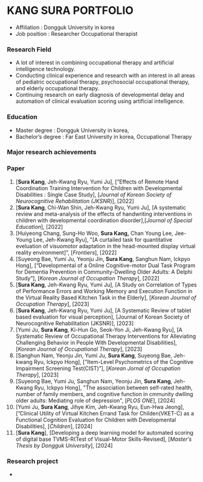 # KANG SURA PORTFOLIO

- Affiliation : Dongguk University in korea
- Job position : Researcher Occupational therapist

### Research Field
- A lot of interest in combining occupational therapy and artificial intelligence technology.
- Conducting clinical experience and research with an interest in all areas of pediatric occupational therapy, psychosocial occupational therapy, and elderly occupational therapy.
- Continuing research on early diagnosis of developmental delay and automation of clinical evaluation scoring using artificial intelligence.

### Education
- Master degree : Dongguk University in korea,
- Bachelor’s degree : Far East University in korea, Occupational Therapy
  
### Major research achievements
### Paper
1. [**Sura Kang**, Jeh-Kwang Ryu, Yumi Ju], [”Effects of Remote Hand Coordination Training Intervention for Children with Developmental Disabilities : Single Case Study], [*Journal of Korean Society of Neurocognitive Rehabilitation (JKSNR*)], [2022]
2. [**Sura Kang**, Chi-Wan Shin, Jeh-Kwang Ryu, Yumi Ju], [A systematic review and meta-analysis of the effects of handwriting interventions in children with developmental coordination disorder],[*Journal of Special Education*], [2022]
3. [Huiyeong Chang, Sung-Ho Woo, **Sura Kang,** Chan Young Lee, Jee-Young Lee, Jeh-Kwang Ryu], "[A curtailed task for quantitative eveluation of visuomotor adaptation in the head-mounted display virtual reality environment]", [*Frontiers*], [2022]
4. [Suyeong Bae, Yumi Ju, Yeonju Jin, **Sura Kang**, Sanghun Nam, Ickpyo Hong], [“Developmental of a Online Cognitive-motor Dual Task Program for Dementia Prevention in Community-Dwelling Older Adults: A Delphi Study”], [*Korean Journal of Occupation Therapy*], [2022]
5. [**Sura Kang**, Jeh-Kwang Ryu, Yumi Ju], [A Study on Correlation of Types of Performance Errors and Working Memory and Execution Function in the Virtual Reality Based Kitchen Task in the Elderly], [*Korean Journal of Occupation Therapy*], [2023]
6. [**Sura Kang**, Jeh-Kwang Ryu, Yumi Ju], [A Systematic Review of tablet based evaluation for visual perception], [Journal of Korean Society of Neurocognitive Rehabilitation (JKSNR)], [2023]
7. [Yumi Ju, **Sura Kang**, Ki-Hun Go, Seok-Yon Ji, Jeh-Kwang Ryu], [A Systematic Review of Occupational Therapy Interventions for Alleviating Challenging Behavior in People With Developmental Disabilities], [*Korean Journal of Occupational Therapy*], [2023]
8. [Sanghun Nam, Yeonju Jin, Yumi Ju, **Sura Kang**, Suyeong Bae, Jeh-kwang Ryu, Ickpyo Hong], [”Item-Level Psychometrics of the Cognitive Impairment Screening Test(CIST)”], [*Korean Jornal of Occupation Therapy*], [2023]
9. [Suyeong Bae, Yumi Ju, Sanghun Nam, Yeonju Jin, **Sura Kang**, Jeh-Kwang Ryu, Ickpyo Hong], "The association between self-rated health, number of family members, and cognitive function in cmmunity dwlling older adults: Mediating role of depression", [*PLOS ONE*], [2024]
10. [Yumi Ju, **Sura Kang**, Jihye Kim, Jeh-Kwang Ryu, Eun-Hwa Jeong], [”Clinical Utility of Virtual Kitchen Errand Task for Childen(VKET-C) as a Functional Cognition Evaluation for Children with Developmental Disabilities], [*Children*], [2024]
11. [**Sura Kang**], [Developing a deep learning model for automated scoring of digital base TVMS-R(Test of Visual-Motor Skills-Revised], [*Master’s Thesis by Dongguk University*], [2024]
    
### Research project
-
